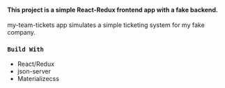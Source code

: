 #### This project is a simple React-Redux frontend app with a fake backend. 

my-team-tickets app simulates a simple ticketing system for my fake company. 

### `Build With`

<ul>
    <li>React/Redux</li>
    <li>json-server</li>
    <li>Materializecss</li>
</ul>
